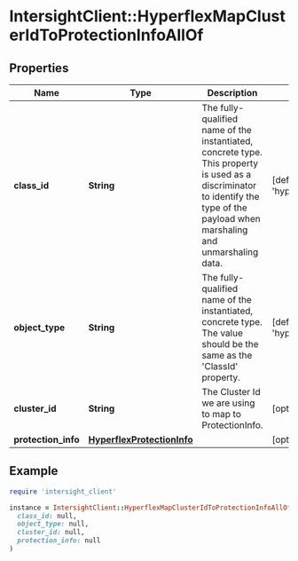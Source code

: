 # IntersightClient::HyperflexMapClusterIdToProtectionInfoAllOf

## Properties

| Name | Type | Description | Notes |
| ---- | ---- | ----------- | ----- |
| **class_id** | **String** | The fully-qualified name of the instantiated, concrete type. This property is used as a discriminator to identify the type of the payload when marshaling and unmarshaling data. | [default to &#39;hyperflex.MapClusterIdToProtectionInfo&#39;] |
| **object_type** | **String** | The fully-qualified name of the instantiated, concrete type. The value should be the same as the &#39;ClassId&#39; property. | [default to &#39;hyperflex.MapClusterIdToProtectionInfo&#39;] |
| **cluster_id** | **String** | The Cluster Id we are using to map to ProtectionInfo. | [optional][readonly] |
| **protection_info** | [**HyperflexProtectionInfo**](HyperflexProtectionInfo.md) |  | [optional] |

## Example

```ruby
require 'intersight_client'

instance = IntersightClient::HyperflexMapClusterIdToProtectionInfoAllOf.new(
  class_id: null,
  object_type: null,
  cluster_id: null,
  protection_info: null
)
```

